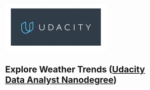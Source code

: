 ![Udacity.com](images/udacity.jpeg)
# Explore Weather Trends ([Udacity](https://www.udacity.com/) [Data Analyst Nanodegree](https://www.udacity.com/course/data-analyst-nanodegree--nd002))